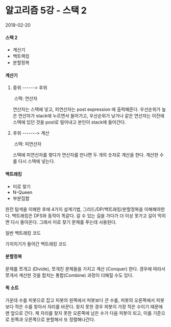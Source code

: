 # 알고리즘 5강 - 스택 2

2019-02-20



#### 스택 2

- 계산기
- 백트랙킹
- 분할정복



#### 계산기

1. 중위 ------> 후위

   ​	스택: 연산자

   연산자는 스택에 넣고, 피연산자는 post expression 에 출력해준다. 우선순위가 높은 연산자가 stack에 누르면서 들어가고, 우선순위가 낮거나 같은 연산자는 이전에 스택에 있던 것을 post로 밀어내고 본인이 stack에 들어간다.

   

2. 후위 -------> 계산

   ​	스택: 피연산자

   스택에 피연산자를 쌓다가 연산자를 만나면 두 개의 숫자로 계산을 한다. 계산한 수를 다시 스택에 넣는다.



#### 백트래킹

- 미로 찾기
- N-Queen
- 부분집합



완전 탐색을 이해한 후에 4가지 설계기법, 그리드/DP/백트래킹/분할정복을 이해해야한다. 백트래킹은 DFS와 동작이 똑같다. 갈 수 있는 길을 가다가 더 이상 못가고 길이 막히면 다시 돌아온다. 그래서 미로 찾기 문제를 푸는데 사용된다.

일반 백트래킹 코드

가치치기가 들어간 백트래킹 코드



#### 분할정복

문제를 쪼개고 (Divide), 쪼개진 문제들을 가지고 계산 (Conquer) 한다. 경우에 따라서 쪼개서 계산한 것을 합치는 통합(Combine) 과정이 더해질 수도 있다.



#### 퀵 소트

가운데 수를 피봇으로 잡고 피봇의 왼쪽에서 피봇보다 큰 수를, 피봇의 오른쪽에서 피봇보다 작은 수를 찾아서 자리를 바꾼다. 찾지 못한 경우 피봇이 가장 작은 수이기 때문에 맨 앞으로 간다.  제 자리를 찾지 못한 오른쪽에 남은 수가 다음 피봇이 되고, 이를 기준으로 왼쪽과 오른쪽으로 분할해서 또 정렬해나간다.